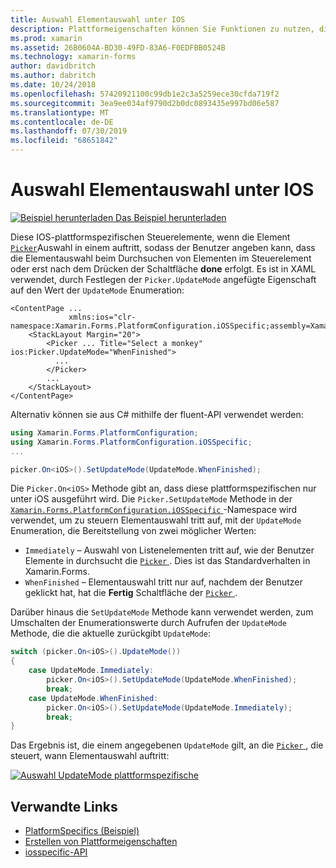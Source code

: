 ```yaml
---
title: Auswahl Elementauswahl unter IOS
description: Plattformeigenschaften können Sie Funktionen zu nutzen, die nur auf einer bestimmten Plattform verfügbar ist ohne die Implementierung der benutzerdefinierten Renderern und Effekte. In diesem Artikel wird erläutert, wie Sie die plattformspezifische IOS-Anwendung nutzen, die steuert, wann die Elementauswahl in einer Auswahl erfolgt.
ms.prod: xamarin
ms.assetid: 26B0604A-BD30-49FD-83A6-F0EDFBB0524B
ms.technology: xamarin-forms
author: davidbritch
ms.author: dabritch
ms.date: 10/24/2018
ms.openlocfilehash: 57420921100c99db1e2c3a5259ece30cfda719f2
ms.sourcegitcommit: 3ea9ee034af9790d2b0dc0893435e997bd06e587
ms.translationtype: MT
ms.contentlocale: de-DE
ms.lasthandoff: 07/30/2019
ms.locfileid: "68651842"
---
```

# <a name="picker-item-selection-on-ios"></a>Auswahl Elementauswahl unter IOS

[![Beispiel herunterladen](~/media/shared/download.png) Das Beispiel herunterladen](https://docs.microsoft.com/samples/xamarin/xamarin-forms-samples/userinterface-platformspecifics)

Diese IOS-plattformspezifischen Steuerelemente, wenn die Element [`Picker`](xref:Xamarin.Forms.Picker)Auswahl in einem auftritt, sodass der Benutzer angeben kann, dass die Elementauswahl beim Durchsuchen von Elementen im Steuerelement oder erst nach dem Drücken der Schaltfläche **done** erfolgt. Es ist in XAML verwendet, durch Festlegen der `Picker.UpdateMode` angefügte Eigenschaft auf den Wert der `UpdateMode` Enumeration:

```xaml
<ContentPage ...
             xmlns:ios="clr-namespace:Xamarin.Forms.PlatformConfiguration.iOSSpecific;assembly=Xamarin.Forms.Core">
    <StackLayout Margin="20">
        <Picker ... Title="Select a monkey" ios:Picker.UpdateMode="WhenFinished">
          ...
        </Picker>
        ...
    </StackLayout>
</ContentPage>
```

Alternativ können sie aus C# mithilfe der fluent-API verwendet werden:

```csharp
using Xamarin.Forms.PlatformConfiguration;
using Xamarin.Forms.PlatformConfiguration.iOSSpecific;
...

picker.On<iOS>().SetUpdateMode(UpdateMode.WhenFinished);
```

Die `Picker.On<iOS>` Methode gibt an, dass diese plattformspezifischen nur unter iOS ausgeführt wird. Die `Picker.SetUpdateMode` Methode in der [ `Xamarin.Forms.PlatformConfiguration.iOSSpecific` ](xref:Xamarin.Forms.PlatformConfiguration.iOSSpecific) -Namespace wird verwendet, um zu steuern Elementauswahl tritt auf, mit der `UpdateMode` Enumeration, die Bereitstellung von zwei möglicher Werten:

- `Immediately` – Auswahl von Listenelementen tritt auf, wie der Benutzer Elemente in durchsucht die [ `Picker` ](xref:Xamarin.Forms.Picker). Dies ist das Standardverhalten in Xamarin.Forms.
- `WhenFinished` – Elementauswahl tritt nur auf, nachdem der Benutzer geklickt hat, hat die **Fertig** Schaltfläche der [ `Picker` ](xref:Xamarin.Forms.Picker).

Darüber hinaus die `SetUpdateMode` Methode kann verwendet werden, zum Umschalten der Enumerationswerte durch Aufrufen der `UpdateMode` Methode, die die aktuelle zurückgibt `UpdateMode`:

```csharp
switch (picker.On<iOS>().UpdateMode())
{
    case UpdateMode.Immediately:
        picker.On<iOS>().SetUpdateMode(UpdateMode.WhenFinished);
        break;
    case UpdateMode.WhenFinished:
        picker.On<iOS>().SetUpdateMode(UpdateMode.Immediately);
        break;
}
```

Das Ergebnis ist, die einem angegebenen `UpdateMode` gilt, an die [ `Picker` ](xref:Xamarin.Forms.Picker), die steuert, wann Elementauswahl auftritt:

[![](picker-selection-images/picker-updatemode.png "Auswahl UpdateMode plattformspezifische")](picker-selection-images/picker-updatemode-large.png#lightbox "Auswahl UpdateMode plattformspezifische")

## <a name="related-links"></a>Verwandte Links

- [PlatformSpecifics (Beispiel)](https://docs.microsoft.com/samples/xamarin/xamarin-forms-samples/userinterface-platformspecifics)
- [Erstellen von Plattformeigenschaften](~/xamarin-forms/platform/platform-specifics/index.md#creating-platform-specifics)
- [iosspecific-API](xref:Xamarin.Forms.PlatformConfiguration.iOSSpecific)
